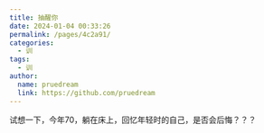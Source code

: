 ```yaml
---
title: 抽醒你
date: 2024-01-04 00:33:26
permalink: /pages/4c2a91/
categories:
  - 训
tags:
  - 训
author: 
  name: pruedream
  link: https://github.com/pruedream
---
```


试想一下，今年70，躺在床上，回忆年轻时的自己，是否会后悔？？？